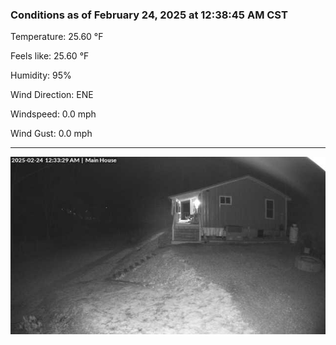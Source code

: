 ### Conditions as of February 24, 2025 at 12:38:45 AM CST 

Temperature: 25.60 &deg;F

Feels like: 25.60 &deg;F

Humidity: 95%

Wind Direction: ENE

Windspeed: 0.0 mph

Wind Gust: 0.0 mph

---

<img src="./images/latest.jpeg"/>


